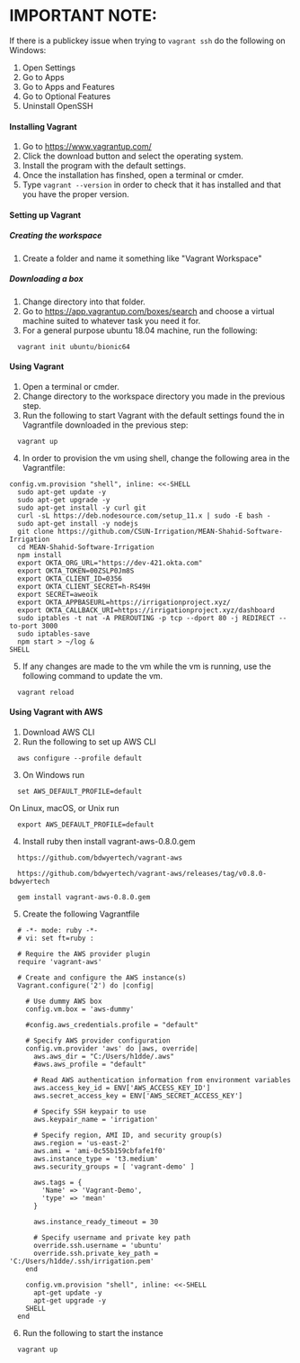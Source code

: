 # IMPORTANT NOTE:
If there is a publickey issue when trying to ```vagrant ssh``` do the following on Windows:
1. Open Settings
2. Go to Apps
3. Go to Apps and Features
4. Go to Optional Features
5. Uninstall OpenSSH

#### Installing Vagrant
1. Go to https://www.vagrantup.com/
2. Click the download button and select the operating system.
3. Install the program with the default settings.
4. Once the installation has finshed, open a terminal or cmder.
5. Type ```vagrant --version``` in order to check that it has installed and that you have the proper version.

#### Setting up Vagrant
##### Creating the workspace
1. Create a folder and name it something like "Vagrant Workspace"

##### Downloading a box
1. Change directory into that folder.
2. Go to https://app.vagrantup.com/boxes/search and choose a virtual machine suited to whatever task you need it for.
3. For a general purpose ubuntu 18.04 machine, run the following:
```
  vagrant init ubuntu/bionic64
```

#### Using Vagrant
1. Open a terminal or cmder.
2. Change directory to the workspace directory you made in the previous step.
3. Run the following to start Vagrant with the default settings found the in Vagrantfile downloaded in the previous step:
```
  vagrant up
```
4. In order to provision the vm using shell, change the following area in the Vagrantfile:
```
config.vm.provision "shell", inline: <<-SHELL
  sudo apt-get update -y
  sudo apt-get upgrade -y
  sudo apt-get install -y curl git
  curl -sL https://deb.nodesource.com/setup_11.x | sudo -E bash -
  sudo apt-get install -y nodejs
  git clone https://github.com/CSUN-Irrigation/MEAN-Shahid-Software-Irrigation
  cd MEAN-Shahid-Software-Irrigation
  npm install
  export OKTA_ORG_URL="https://dev-421.okta.com"
  export OKTA_TOKEN=00ZSLP0Jm8S
  export OKTA_CLIENT_ID=0356
  export OKTA_CLIENT_SECRET=h-RS49H
  export SECRET=aweoik
  export OKTA_APPBASEURL=https://irrigationproject.xyz/
  export OKTA_CALLBACK_URI=https://irrigationproject.xyz/dashboard
  sudo iptables -t nat -A PREROUTING -p tcp --dport 80 -j REDIRECT --to-port 3000
  sudo iptables-save
  npm start > ~/log &
SHELL
```
5. If any changes are made to the vm while the vm is running, use the following command to update the vm.
```
  vagrant reload
```

#### Using Vagrant with AWS
1. Download AWS CLI
2. Run the following to set up AWS CLI
```
  aws configure --profile default
```
3. On Windows run
```
  set AWS_DEFAULT_PROFILE=default
```
On Linux, macOS, or Unix run
```
  export AWS_DEFAULT_PROFILE=default
```
4. Install ruby then install vagrant-aws-0.8.0.gem
```
  https://github.com/bdwyertech/vagrant-aws

  https://github.com/bdwyertech/vagrant-aws/releases/tag/v0.8.0-bdwyertech

  gem install vagrant-aws-0.8.0.gem
```
5. Create the following Vagrantfile
```
  # -*- mode: ruby -*-
  # vi: set ft=ruby :

  # Require the AWS provider plugin
  require 'vagrant-aws'

  # Create and configure the AWS instance(s)
  Vagrant.configure('2') do |config|

    # Use dummy AWS box
    config.vm.box = 'aws-dummy'

    #config.aws_credentials.profile = "default"

    # Specify AWS provider configuration
    config.vm.provider 'aws' do |aws, override|
      aws.aws_dir = "C:/Users/h1dde/.aws"
      #aws.aws_profile = "default"

      # Read AWS authentication information from environment variables
      aws.access_key_id = ENV['AWS_ACCESS_KEY_ID']
      aws.secret_access_key = ENV['AWS_SECRET_ACCESS_KEY']

      # Specify SSH keypair to use
      aws.keypair_name = 'irrigation'

      # Specify region, AMI ID, and security group(s)
      aws.region = 'us-east-2'
      aws.ami = 'ami-0c55b159cbfafe1f0'
      aws.instance_type = 't3.medium'
      aws.security_groups = [ 'vagrant-demo' ]

      aws.tags = {
        'Name' => 'Vagrant-Demo',
        'type' => 'mean'
      }

      aws.instance_ready_timeout = 30

      # Specify username and private key path
      override.ssh.username = 'ubuntu'
      override.ssh.private_key_path = 'C:/Users/h1dde/.ssh/irrigation.pem'
    end

    config.vm.provision "shell", inline: <<-SHELL
      apt-get update -y
      apt-get upgrade -y
    SHELL
  end
```
6. Run the following to start the instance
```
  vagrant up
```
